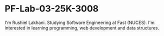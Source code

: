 # PF-Lab-03-25K-3008
I'm Rushiel Lakhani. Studying Software Engineering at Fast (NUCES). I'm interested in learning programming, web development and data structures. 
